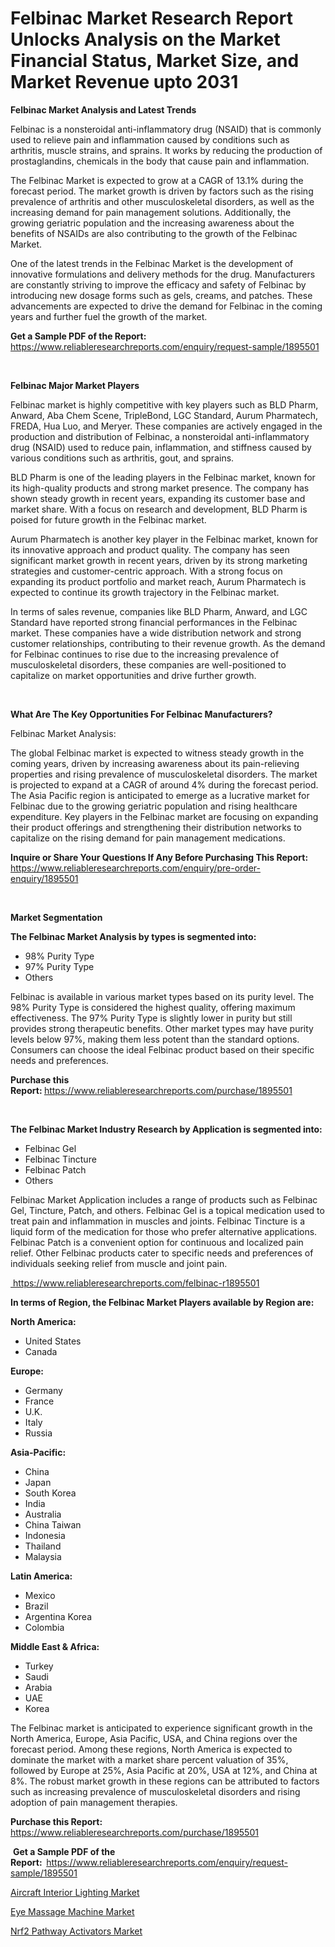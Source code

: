 <p><h1>Felbinac Market Research Report Unlocks Analysis on the Market Financial Status, Market Size, and Market Revenue upto 2031</h1></p><p><strong>Felbinac Market Analysis and Latest Trends</strong></p>
<p><p>Felbinac is a nonsteroidal anti-inflammatory drug (NSAID) that is commonly used to relieve pain and inflammation caused by conditions such as arthritis, muscle strains, and sprains. It works by reducing the production of prostaglandins, chemicals in the body that cause pain and inflammation.</p><p>The Felbinac Market is expected to grow at a CAGR of 13.1% during the forecast period. The market growth is driven by factors such as the rising prevalence of arthritis and other musculoskeletal disorders, as well as the increasing demand for pain management solutions. Additionally, the growing geriatric population and the increasing awareness about the benefits of NSAIDs are also contributing to the growth of the Felbinac Market.</p><p>One of the latest trends in the Felbinac Market is the development of innovative formulations and delivery methods for the drug. Manufacturers are constantly striving to improve the efficacy and safety of Felbinac by introducing new dosage forms such as gels, creams, and patches. These advancements are expected to drive the demand for Felbinac in the coming years and further fuel the growth of the market.</p></p>
<p><strong>Get a Sample PDF of the Report:&nbsp;</strong> <a href="https://www.reliableresearchreports.com/enquiry/request-sample/1895501">https://www.reliableresearchreports.com/enquiry/request-sample/1895501</a></p>
<p>&nbsp;</p>
<p><strong>Felbinac Major Market Players</strong></p>
<p><p>Felbinac market is highly competitive with key players such as BLD Pharm, Anward, Aba Chem Scene, TripleBond, LGC Standard, Aurum Pharmatech, FREDA, Hua Luo, and Meryer. These companies are actively engaged in the production and distribution of Felbinac, a nonsteroidal anti-inflammatory drug (NSAID) used to reduce pain, inflammation, and stiffness caused by various conditions such as arthritis, gout, and sprains.</p><p>BLD Pharm is one of the leading players in the Felbinac market, known for its high-quality products and strong market presence. The company has shown steady growth in recent years, expanding its customer base and market share. With a focus on research and development, BLD Pharm is poised for future growth in the Felbinac market.</p><p>Aurum Pharmatech is another key player in the Felbinac market, known for its innovative approach and product quality. The company has seen significant market growth in recent years, driven by its strong marketing strategies and customer-centric approach. With a strong focus on expanding its product portfolio and market reach, Aurum Pharmatech is expected to continue its growth trajectory in the Felbinac market.</p><p>In terms of sales revenue, companies like BLD Pharm, Anward, and LGC Standard have reported strong financial performances in the Felbinac market. These companies have a wide distribution network and strong customer relationships, contributing to their revenue growth. As the demand for Felbinac continues to rise due to the increasing prevalence of musculoskeletal disorders, these companies are well-positioned to capitalize on market opportunities and drive further growth.</p></p>
<p>&nbsp;</p>
<p><strong>What Are The Key Opportunities For Felbinac Manufacturers?</strong></p>
<p><p>Felbinac Market Analysis:</p><p>The global Felbinac market is expected to witness steady growth in the coming years, driven by increasing awareness about its pain-relieving properties and rising prevalence of musculoskeletal disorders. The market is projected to expand at a CAGR of around 4% during the forecast period. The Asia Pacific region is anticipated to emerge as a lucrative market for Felbinac due to the growing geriatric population and rising healthcare expenditure. Key players in the Felbinac market are focusing on expanding their product offerings and strengthening their distribution networks to capitalize on the rising demand for pain management medications.</p></p>
<p><strong>Inquire or Share Your Questions If Any Before Purchasing This Report:</strong> <a href="https://www.reliableresearchreports.com/enquiry/pre-order-enquiry/1895501">https://www.reliableresearchreports.com/enquiry/pre-order-enquiry/1895501</a></p>
<p>&nbsp;</p>
<p><strong>Market Segmentation</strong></p>
<p><strong>The Felbinac Market Analysis by types is segmented into:</strong></p>
<p><ul><li>98% Purity Type</li><li>97% Purity Type</li><li>Others</li></ul></p>
<p><p>Felbinac is available in various market types based on its purity level. The 98% Purity Type is considered the highest quality, offering maximum effectiveness. The 97% Purity Type is slightly lower in purity but still provides strong therapeutic benefits. Other market types may have purity levels below 97%, making them less potent than the standard options. Consumers can choose the ideal Felbinac product based on their specific needs and preferences.</p></p>
<p><strong>Purchase this Report:&nbsp;</strong><a href="https://www.reliableresearchreports.com/purchase/1895501">https://www.reliableresearchreports.com/purchase/1895501</a></p>
<p>&nbsp;</p>
<p><strong>The Felbinac Market Industry Research by Application is segmented into:</strong></p>
<p><ul><li>Felbinac Gel</li><li>Felbinac Tincture</li><li>Felbinac Patch</li><li>Others</li></ul></p>
<p><p>Felbinac Market Application includes a range of products such as Felbinac Gel, Tincture, Patch, and others. Felbinac Gel is a topical medication used to treat pain and inflammation in muscles and joints. Felbinac Tincture is a liquid form of the medication for those who prefer alternative applications. Felbinac Patch is a convenient option for continuous and localized pain relief. Other Felbinac products cater to specific needs and preferences of individuals seeking relief from muscle and joint pain.</p></p>
<p><a href="https://www.reliableresearchreports.com/felbinac-r1895501">&nbsp;https://www.reliableresearchreports.com/felbinac-r1895501</a></p>
<p><strong>In terms of Region, the Felbinac Market Players available by Region are:</strong></p>
<p>
    <p> <strong> North America: </strong>
        <ul>
            <li>United States</li>
            <li>Canada</li>
        </ul>
        </p> 
    <p> <strong> Europe: </strong>
        <ul>
            <li>Germany</li>
            <li>France</li>
            <li>U.K.</li>
            <li>Italy</li>
            <li>Russia</li>
        </ul>
        </p> 
    <p> <strong> Asia-Pacific: </strong>
        <ul>
            <li>China</li>
            <li>Japan</li>
            <li>South Korea</li>
            <li>India</li>
            <li>Australia</li>
            <li>China Taiwan</li>
            <li>Indonesia</li>
            <li>Thailand</li>
            <li>Malaysia</li>
        </ul>
        </p> 
    <p> <strong> Latin America: </strong>
        <ul>
            <li>Mexico</li>
            <li>Brazil</li>
            <li>Argentina Korea</li>
            <li>Colombia</li>
        </ul>
        </p> 
    <p> <strong> Middle East & Africa: </strong>
        <ul>
            <li>Turkey</li>
            <li>Saudi</li>
            <li>Arabia</li>
            <li>UAE</li>
            <li>Korea</li>
        </ul>
    </p>
    </p>
<p><p>The Felbinac market is anticipated to experience significant growth in the North America, Europe, Asia Pacific, USA, and China regions over the forecast period. Among these regions, North America is expected to dominate the market with a market share percent valuation of 35%, followed by Europe at 25%, Asia Pacific at 20%, USA at 12%, and China at 8%. The robust market growth in these regions can be attributed to factors such as increasing prevalence of musculoskeletal disorders and rising adoption of pain management therapies.</p></p>
<p><strong>Purchase this Report: </strong><a href="https://www.reliableresearchreports.com/purchase/1895501">https://www.reliableresearchreports.com/purchase/1895501</a></p>
<p>&nbsp;<strong>Get a Sample PDF of the Report:&nbsp;&nbsp;</strong><a href="https://www.reliableresearchreports.com/enquiry/request-sample/1895501">https://www.reliableresearchreports.com/enquiry/request-sample/1895501</a></p>
<p><strong></strong></p>
<p><p><a href="https://www.linkedin.com/pulse/aircraft-interior-lighting-market-size-reveals-best-marketing-6552c">Aircraft Interior Lighting Market</a></p><p><a href="https://github.com/JennyferFeil2023/Market-Research-Report-List-1/blob/main/eye-massage-machine-market.md">Eye Massage Machine Market</a></p><p><a href="https://github.com/gracielawharr/Market-Research-Report-List-1/blob/main/nrf2-pathway-activators-market.md">Nrf2 Pathway Activators Market</a></p></p>